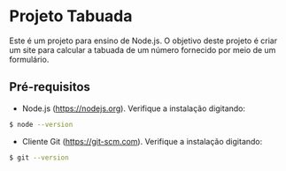 # Projeto Tabuada

Este é um projeto para ensino de Node.js. O objetivo deste projeto é criar um site para calcular a tabuada de um número fornecido por meio de um formulário.

## Pré-requisitos

* Node.js (https://nodejs.org). Verifique a instalação digitando:

```bash
$ node --version
```

* Cliente Git (https://git-scm.com). Verifique a instalação digitando:

```bash
$ git --version
```